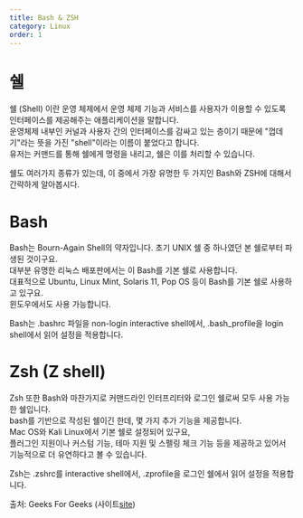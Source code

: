 ```yaml
---
title: Bash & ZSH
category: Linux
order: 1
---
```


# 쉘

쉘 (Shell) 이란 운영 체제에서 운영 체제 기능과 서비스를 사용자가 이용할 수 있도록 인터페이스를 제공해주는 애플리케이션을 말합니다.<br>
운영체제 내부인 커널과 사용자 간의 인터페이스를 감싸고 있는 층이기 때문에 "껍데기"라는 뜻을 가진 "shell"이라는 이름이 붙었다고 합니다.<br>
유저는 커맨드를 통해 쉘에게 명령을 내리고, 쉘은 이를 처리할 수 있습니다.

쉘도 여러가지 종류가 있는데, 이 중에서 가장 유명한 두 가지인 Bash와 ZSH에 대해서 간략하게 알아봅시다.

# Bash

Bash는 Bourn-Again Shell의 약자입니다. 초기 UNIX 쉘 중 하나였던 본 쉘로부터 파생된 것이구요.<br>
대부분 유명한 리눅스 배포판에서는 이 Bash를 기본 쉘로 사용합니다.<br>
대표적으로 Ubuntu, Linux Mint, Solaris 11, Pop OS 등이 Bash를 기본 쉘로 사용하고 있구요.<br>
윈도우에서도 사용 가능합니다.

Bash는 .bashrc 파일을 non-login interactive shell에서,
.bash_profile을 login shell에서 읽어 설정을 적용합니다.

# Zsh (Z shell)

Zsh 또한 Bash와 마찬가지로 커맨드라인 인터프리터와 로그인 쉘로써 모두 사용 가능한 쉘입니다.<br>
bash를 기반으로 작성된 쉘이긴 한데, 몇 가지 추가 기능을 제공합니다.<br>
Mac OS와 Kali Linux에서 기본 쉘로 설정되어 있구요,<br>
플러그인 지원이나 커스텀 기능, 테마 지원 및 스펠링 체크 기능 등을 제공하고 있어서 기능적으로 더 유연하다고 볼 수 있습니다.

Zsh는 .zshrc를 interactive shell에서, .zprofile을 로그인 쉘에서 읽어 설정을 적용합니다.

출처: Geeks For Geeks (사이트[site])

[site]: https://www.geeksforgeeks.org/bash-scripting-difference-between-zsh-and-bash/
